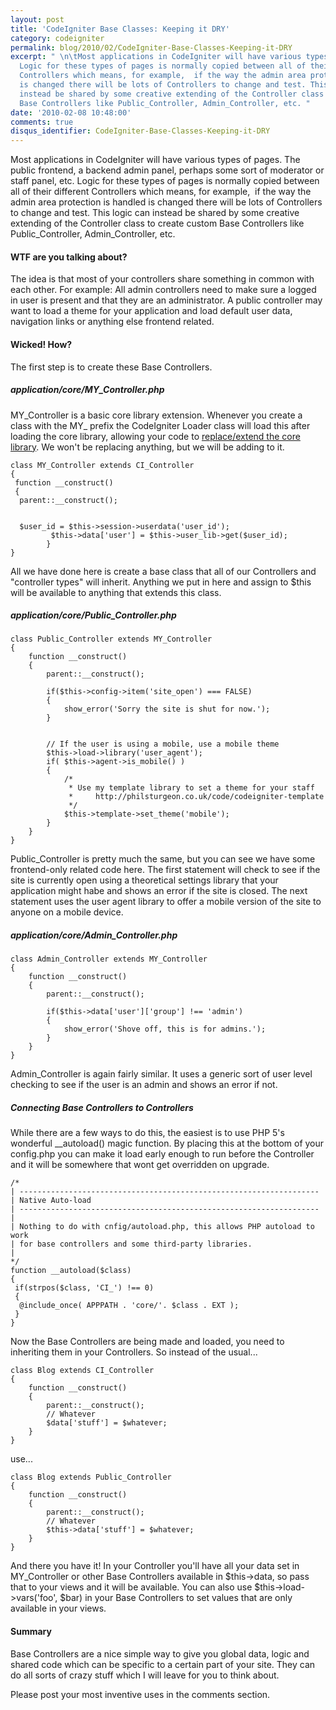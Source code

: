```yaml
---
layout: post
title: 'CodeIgniter Base Classes: Keeping it DRY'
category: codeigniter
permalink: blog/2010/02/CodeIgniter-Base-Classes-Keeping-it-DRY
excerpt: " \n\tMost applications in CodeIgniter will have various types of pages.
  Logic for these types of pages is normally copied between all of their different
  Controllers which means, for example,  if the way the admin area protection is handled
  is changed there will be lots of Controllers to change and test. This logic can
  instead be shared by some creative extending of the Controller class to create custom
  Base Controllers like Public_Controller, Admin_Controller, etc. "
date: '2010-02-08 10:48:00'
comments: true
disqus_identifier: CodeIgniter-Base-Classes-Keeping-it-DRY
---
```


Most applications in CodeIgniter will have various types of pages. The public frontend, a backend admin panel, perhaps some sort of moderator or staff panel, etc. Logic for these types of pages is normally copied between all of their different Controllers which means, for example,  if the way the admin area protection is handled is changed there will be lots of Controllers to change and test. This logic can instead be shared by some creative extending of the Controller class to create custom Base Controllers like Public\_Controller, Admin\_Controller, etc.

#### WTF are you talking about?

The idea is that most of your controllers share something in common with each other. For example: All admin controllers need to make sure a logged in user is present and that they are an administrator. A public controller may want to load a theme for your application and load default user data, navigation links or anything else frontend related.

#### Wicked! How?

The first step is to create these Base Controllers.

##### application/core/MY\_Controller.php

MY\_Controller is a basic core library extension. Whenever you create a class with the MY\_ prefix the CodeIgniter Loader class will load this after loading the core library, allowing your code to [replace/extend the core library](http://codeigniter.com/user_guide/general/creating_libraries.html). We won't be replacing anything, but we will be adding to it.

    class MY_Controller extends CI_Controller
    {
     function __construct()
     {
      parent::__construct();
    
    
      $user_id = $this->session->userdata('user_id');
             $this->data['user'] = $this->user_lib->get($user_id);
            }
    }

All we have done here is create a base class that all of our Controllers and "controller types" will inherit. Anything we put in here and assign to $this will be available to anything that extends this class.

##### application/core/Public\_Controller.php

    class Public_Controller extends MY_Controller
    {
        function __construct()
        {
            parent::__construct();
            
            if($this->config->item('site_open') === FALSE)
            {
                show_error('Sorry the site is shut for now.');
            }
    
    
            // If the user is using a mobile, use a mobile theme
            $this->load->library('user_agent');
            if( $this->agent->is_mobile() )
            {
                /*
                 * Use my template library to set a theme for your staff
                 *     http://philsturgeon.co.uk/code/codeigniter-template
                 */
                $this->template->set_theme('mobile');
            }
        }
    }

Public\_Controller is pretty much the same, but you can see we have some frontend-only related code here. The first statement will check to see if the site is currently open using a theoretical settings library that your application might habe and shows an error if the site is closed. The next statement uses the user agent library to offer a mobile version of the site to anyone on a mobile device.

##### application/core/Admin\_Controller.php

    class Admin_Controller extends MY_Controller
    {
        function __construct()
        {
            parent::__construct();
            
            if($this->data['user']['group'] !== 'admin')
            {
                show_error('Shove off, this is for admins.');
            }
        }
    }

Admin\_Controller is again fairly similar. It uses a generic sort of user level checking to see if the user is an admin and shows an error if not.

##### Connecting Base Controllers to Controllers

While there are a few ways to do this, the easiest is to use PHP 5's wonderful \_\_autoload() magic function. By placing this at the bottom of your config.php you can make it load early enough to run before the Controller and it will be somewhere that wont get overridden on upgrade.

    /*
    | -------------------------------------------------------------------
    | Native Auto-load
    | -------------------------------------------------------------------
    | 
    | Nothing to do with cnfig/autoload.php, this allows PHP autoload to work
    | for base controllers and some third-party libraries.
    |
    */
    function __autoload($class)
    {
     if(strpos($class, 'CI_') !== 0)
     {
      @include_once( APPPATH . 'core/'. $class . EXT );
     }
    }

Now the Base Controllers are being made and loaded, you need to inheriting them in your Controllers. So instead of the usual...

    class Blog extends CI_Controller
    {
        function __construct()
        {
            parent::__construct();
            // Whatever
            $data['stuff'] = $whatever;
        }
    }

use...

    class Blog extends Public_Controller
    {
        function __construct()
        {
            parent::__construct();
            // Whatever
            $this->data['stuff'] = $whatever;
        }
    }

And there you have it! In your Controller you'll have all your data set in MY\_Controller or other Base Controllers available in $this->data, so pass that to your views and it will be available. You can also use $this->load->vars('foo', $bar) in your Base Controllers to set values that are only available in your views.

#### Summary

Base Controllers are a nice simple way to give you global data, logic and shared code which can be specific to a certain part of your site. They can do all sorts of crazy stuff which I will leave for you to think about.

Please post your most inventive uses in the comments section.

